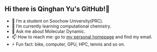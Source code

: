 ## Hi there is Qinghan Yu's GitHub!👋
- 🔭 I’m a student on Soochow University(PRC).
- 🌱 I’m currently learning computational chemistry.
- 💬 Ask me about Molecular Dynamic.
- 📫 How to reach me: go to [my personal homepage](https://ternity.github.io/) and find my email.
- ⚡ Fun fact: bike, computer, GPU, HPC, tennis and so on.



<!--
**Ternity/Ternity** is a ✨ _special_ ✨ repository because its `README.md` (this file) appears on your GitHub profile.

Here are some ideas to get you started:

- 🔭 I’m currently working on ...
- 🌱 I’m currently learning ...
- 👯 I’m looking to collaborate on ...
- 🤔 I’m looking for help with ...
- 💬 Ask me about ...
- 📫 How to reach me: ...
- 😄 Pronouns: ...
- ⚡ Fun fact: ...
-->
